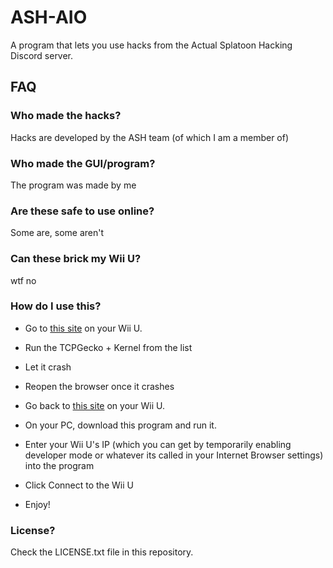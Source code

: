 # ASH-AIO
A program that lets you use hacks from the Actual Splatoon Hacking Discord server.

## FAQ

### Who made the hacks?
Hacks are developed by the ASH team (of which I am a member of)

### Who made the GUI/program?
The program was made by me

### Are these safe to use online?
Some are, some aren't

### Can these brick my Wii U?
wtf no

### How do I use this?
- Go to [this site](http://loadiine.ovh) on your Wii U.

- Run the TCPGecko + Kernel from the list

- Let it crash

- Reopen the browser once it crashes

- Go back to [this site](http://loadiine.ovh) on your Wii U.

- On your PC, download this program and run it.

- Enter your Wii U's IP (which you can get by temporarily enabling developer mode or whatever its called in your Internet Browser settings) into the program

- Click Connect to the Wii U

- Enjoy!

### License?
Check the LICENSE.txt file in this repository.
